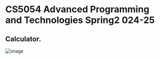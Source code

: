 # CS5054 Advanced Programming and Technologies Spring2 024-25
## Calculator.
![image](https://github.com/user-attachments/assets/400daf9e-284a-4987-8c39-2e7c4833dcdf)

